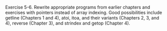 Exercise 5-6. Rewrite appropriate programs from earlier chapters and exercises with pointers 
instead of array indexing. Good possibilities include getline (Chapters 1 and 4), atoi, itoa, 
and their variants (Chapters 2, 3, and 4), reverse (Chapter 3), and strindex and getop
(Chapter 4).
